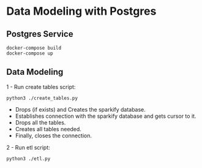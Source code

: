 # Data Modeling with Postgres

## Postgres Service
```
docker-compose build
docker-compose up
```

## Data Modeling
1 - Run create tables script:
```
python3 ./create_tables.py
```
- Drops (if exists) and Creates the sparkify database.
- Establishes connection with the sparkify database and gets cursor to it.
- Drops all the tables.
- Creates all tables needed.
- Finally, closes the connection. 

2 - Run etl script:
```
python3 ./etl.py
```